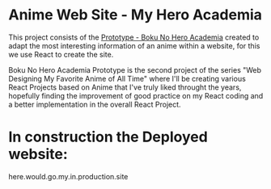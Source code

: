 # Anime Web Site - My Hero Academia 

This project consists of the [Prototype - Boku No Hero Academia](https://linky.design/my-hero-academia) created to adapt the most interesting information of an anime within a website, for this we use React to create the site. 

Boku No Hero Academia Prototype is the second project of the series "Web Designing My Favorite Anime of All Time" where I'll be creating various React Projects based on Anime that I've truly liked throught the years, hopefully finding the improvement of good practice on my React coding and a better implementation in the overall React Project.

# In construction the Deployed website:
here.would.go.my.in.production.site
<!-- mha.mariamedwards.com or https://bnha.netlify.app/ -->

